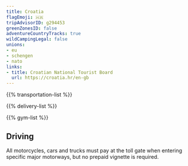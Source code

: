 ```yaml
---
title: Croatia
flagEmoji: 🇭🇷
tripAdvisorID: g294453
greenZonesID: false
adventureCountryTracks: true
wildCampingLegal: false
unions:
- eu
- schengen
- nato
links:
- title: Croatian National Tourist Board
  url: https://croatia.hr/en-gb
---
```


{{% transportation-list %}}

{{% delivery-list %}}

{{% gym-list %}}

## Driving

All motorcycles, cars and trucks must pay at the toll gate when entering specific major motorways, but no prepaid vignette is required.
